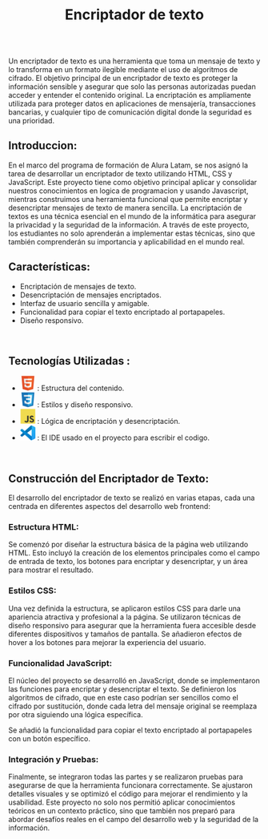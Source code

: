 
<div align="center">

# Encriptador de texto
</div>

<br/><br/>

Un encriptador de texto es una herramienta que toma un mensaje de texto y lo transforma en un formato ilegible mediante el uso de algoritmos de cifrado. El objetivo principal de un encriptador de texto es proteger la información sensible y asegurar que solo las personas autorizadas puedan acceder y entender el contenido original. La encriptación es ampliamente utilizada para proteger datos en aplicaciones de mensajería, transacciones bancarias, y cualquier tipo de comunicación digital donde la seguridad es una prioridad.
<br/>

## Introduccion: 

En el marco del programa de formación de Alura Latam, se nos asignó la tarea de desarrollar un encriptador de texto utilizando HTML, CSS y JavaScript. Este proyecto tiene como objetivo principal aplicar y consolidar nuestros conocimientos en logica de programacion y usando Javascript, mientras construimos una herramienta funcional que permite encriptar y desencriptar mensajes de texto de manera sencilla. La encriptación de textos es una técnica esencial en el mundo de la informática para asegurar la privacidad y la seguridad de la información. A través de este proyecto, los estudiantes no solo aprenderán a implementar estas técnicas, sino que también comprenderán su importancia y aplicabilidad en el mundo real.
<br/>

## Características:

- Encriptación de mensajes de texto.
- Desencriptación de mensajes encriptados.
- Interfaz de usuario sencilla y amigable.
- Funcionalidad para copiar el texto encriptado al portapapeles.
- Diseño responsivo.
<br/>

## Tecnologías Utilizadas :

- <img src= https://github.com/devicons/devicon/blob/master/icons/html5/html5-original.svg  alt="html" width="30" height="30"/> : Estructura del contenido.
- <img src= https://github.com/devicons/devicon/blob/master/icons/css3/css3-original.svg alt="css" width="30" height="30"/> : Estilos y diseño responsivo.
- <img src= https://github.com/devicons/devicon/blob/master/icons/javascript/javascript-original.svg  alt=js width="30" height="30"/> : Lógica de encriptación y desencriptación.
- <img src= https://github.com/devicons/devicon/blob/master/icons/vscode/vscode-original.svg alt=vsc width="30" height="30"/> : El IDE usado en el proyecto para escribir el codigo.
<br/>

## Construcción del Encriptador de Texto: 

El desarrollo del encriptador de texto se realizó en varias etapas, cada una centrada en diferentes aspectos del desarrollo web frontend:

### Estructura HTML:

Se comenzó por diseñar la estructura básica de la página web utilizando HTML. Esto incluyó la creación de los elementos principales como el campo de entrada de texto, los botones para encriptar y desencriptar, y un área para mostrar el resultado.

### Estilos CSS:

Una vez definida la estructura, se aplicaron estilos CSS para darle una apariencia atractiva y profesional a la página. Se utilizaron técnicas de diseño responsivo para asegurar que la herramienta fuera accesible desde diferentes dispositivos y tamaños de pantalla.
Se añadieron efectos de hover a los botones para mejorar la experiencia del usuario.

### Funcionalidad JavaScript:

El núcleo del proyecto se desarrolló en JavaScript, donde se implementaron las funciones para encriptar y desencriptar el texto.
Se definieron los algoritmos de cifrado, que en este caso podrían ser sencillos como el cifrado por sustitución, donde cada letra del mensaje original se reemplaza por otra siguiendo una lógica específica.

Se añadió la funcionalidad para copiar el texto encriptado al portapapeles con un botón específico.

### Integración y Pruebas:

Finalmente, se integraron todas las partes y se realizaron pruebas para asegurarse de que la herramienta funcionara correctamente.
Se ajustaron detalles visuales y se optimizó el código para mejorar el rendimiento y la usabilidad.
Este proyecto no solo nos  permitió aplicar conocimientos teóricos en un contexto práctico, sino que también nos preparó para abordar desafíos reales en el campo del desarrollo web y la seguridad de la información.

